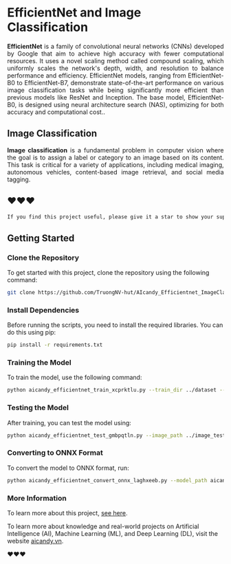 # EfficientNet and Image Classification

<p align="justify">
<strong>EfficientNet</strong> is a family of convolutional neural networks (CNNs) developed by Google that aim to achieve high accuracy with fewer computational resources. It uses a novel scaling method called compound scaling, which uniformly scales the network's depth, width, and resolution to balance performance and efficiency. EfficientNet models, ranging from EfficientNet-B0 to EfficientNet-B7, demonstrate state-of-the-art performance on various image classification tasks while being significantly more efficient than previous models like ResNet and Inception. The base model, EfficientNet-B0, is designed using neural architecture search (NAS), optimizing for both accuracy and computational cost..
</p>

## Image Classification
<p align="justify">
<strong>Image classification</strong> is a fundamental problem in computer vision where the goal is to assign a label or category to an image based on its content. This task is critical for a variety of applications, including medical imaging, autonomous vehicles, content-based image retrieval, and social media tagging.
</p>


## ❤️❤️❤️


```bash
If you find this project useful, please give it a star to show your support and help others discover it!
```

## Getting Started

### Clone the Repository

To get started with this project, clone the repository using the following command:

```bash
git clone https://github.com/TruongNV-hut/AIcandy_Efficientnet_ImageClassification_rlbyvacq.git
```

### Install Dependencies
Before running the scripts, you need to install the required libraries. You can do this using pip:

```bash
pip install -r requirements.txt
```

### Training the Model

To train the model, use the following command:

```bash
python aicandy_efficientnet_train_xcprktlu.py --train_dir ../dataset --num_epochs 10 --batch_size 32 --model_path aicandy_model_out_vailsuom/aicandy_model_pth_ppxascdt.pth
```

### Testing the Model

After training, you can test the model using:

```bash
python aicandy_efficientnet_test_gmbpqtln.py --image_path ../image_test.jpg --model_path aicandy_model_out_vailsuom/aicandy_model_pth_ppxascdt.pth --label_path label.txt
```

### Converting to ONNX Format

To convert the model to ONNX format, run:

```bash
python aicandy_efficientnet_convert_onnx_laghxeeb.py --model_path aicandy_model_out_vailsuom/aicandy_model_pth_ppxascdt.pth --onnx_path aicandy_model_out_vailsuom/aicandy_model_onnx_expbpybk.onnx --num_classes 2
```

### More Information

To learn more about this project, [see here](https://aicandy.vn/ung-dung-mang-efficientnet-vao-phan-loai-hinh-anh).

To learn more about knowledge and real-world projects on Artificial Intelligence (AI), Machine Learning (ML), and Deep Learning (DL), visit the website [aicandy.vn](https://aicandy.vn/).

❤️❤️❤️




